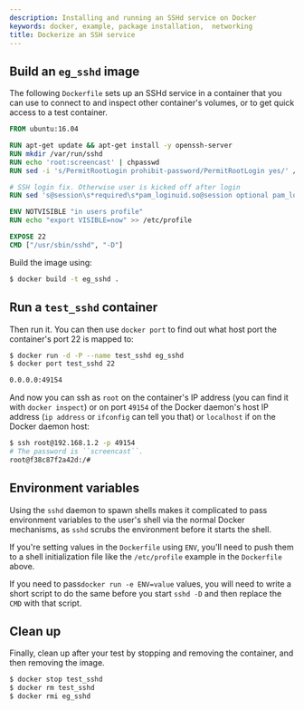 ```yaml
---
description: Installing and running an SSHd service on Docker
keywords: docker, example, package installation,  networking
title: Dockerize an SSH service
---
```

## Build an `eg_sshd` image

The following `Dockerfile` sets up an SSHd service in a container that you can use to connect to and inspect other container's volumes, or to get quick access to a test container.

```Dockerfile
FROM ubuntu:16.04

RUN apt-get update && apt-get install -y openssh-server
RUN mkdir /var/run/sshd
RUN echo 'root:screencast' | chpasswd
RUN sed -i 's/PermitRootLogin prohibit-password/PermitRootLogin yes/' /etc/ssh/sshd_config

# SSH login fix. Otherwise user is kicked off after login
RUN sed 's@session\s*required\s*pam_loginuid.so@session optional pam_loginuid.so@g' -i /etc/pam.d/sshd

ENV NOTVISIBLE "in users profile"
RUN echo "export VISIBLE=now" >> /etc/profile

EXPOSE 22
CMD ["/usr/sbin/sshd", "-D"]
```

Build the image using:

```bash
$ docker build -t eg_sshd .
```

## Run a `test_sshd` container

Then run it. You can then use `docker port` to find out what host port the container's port 22 is mapped to:

```bash
$ docker run -d -P --name test_sshd eg_sshd
$ docker port test_sshd 22

0.0.0.0:49154
```

And now you can ssh as `root` on the container's IP address (you can find it with `docker inspect`) or on port `49154` of the Docker daemon's host IP address (`ip address` or `ifconfig` can tell you that) or `localhost` if on the Docker daemon host:

```bash
$ ssh root@192.168.1.2 -p 49154
# The password is ``screencast``.
root@f38c87f2a42d:/#
```

## Environment variables

Using the `sshd` daemon to spawn shells makes it complicated to pass environment variables to the user's shell via the normal Docker mechanisms, as `sshd` scrubs the environment before it starts the shell.

If you're setting values in the `Dockerfile` using `ENV`, you'll need to push them to a shell initialization file like the `/etc/profile` example in the `Dockerfile` above.

If you need to pass`docker run -e ENV=value` values, you will need to write a short script to do the same before you start `sshd -D` and then replace the `CMD` with that script.

## Clean up

Finally, clean up after your test by stopping and removing the container, and then removing the image.

```bash
$ docker stop test_sshd
$ docker rm test_sshd
$ docker rmi eg_sshd
```